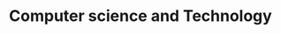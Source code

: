 ---
title: Computer science and Technology
menu:
  main:
    name: CST
    parent: notes
layout: list
weight: 3
---